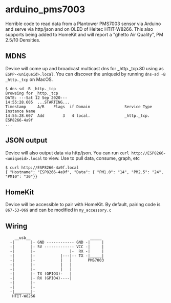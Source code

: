 # arduino_pms7003
Horrible code to read data from a Plantower PMS7003 sensor via Arduino and serve via http/json and on OLED of Heltec HTIT-W8266.  This also supports being added to HomeKit and will report a "ghetto Air Quality", PM 2.5/10 Densities.

## MDNS
Device will come up and broadcast multicast dns for _http._tcp.80 using as `ESPP-<uniqueid>.local`.  You can discover the uniqueid by running `dns-sd -B _http._tcp` on MacOS.
```
$ dns-sd -B _http._tcp
Browsing for _http._tcp
DATE: ---Sat 12 Sep 2020---
14:55:28.605  ...STARTING...
Timestamp     A/R    Flags  if Domain               Service Type         Instance Name
14:55:28.607  Add        3   4 local.               _http._tcp.          ESP8266-4a9f
...
```

## JSON output
Device will also output data via http/json. You can run `curl http://ESP8266-<uniqueid>.local` to view.  Use to pull data, consume, graph, etc
```
$ curl http://ESP8266-4a9f.local
{ "Hostname": "ESP8266-4a9f", "Data": { "PM1.0": "14", "PM2.5": "24", "PM10": "30"}}
```

## HomeKit
Device will be accessible to pair with HomeKit.
By default, pairing code is `867-53-069` and can be modified in `my_accessory.c`

## Wiring
```
    __usb__                          _____
  -|       |- GND ------------ GND -|     |
  -|       |- 5V ------------- VCC -|     |
  -|       |-               |-  RX -|     |
  -|       |-           |---|-- TX -|_____|
  -|       |-           |   |       PMS7003
  -|       |-           |   |
  -|       |-           |   |
  -|       |- TX (GPIO3)-   |
  -|       |- RX (GPIO4)----|
  -|       |-
  -|       |-
  -|_______|-
   HTIT-W8266
```
